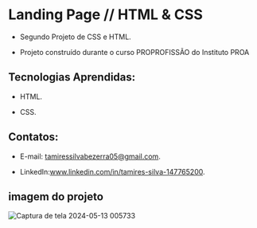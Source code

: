 # Landing Page // HTML & CSS

 - Segundo Projeto de CSS e HTML.

 - Projeto construído durante o curso PROPROFISSÃO do Instituto PROA
   
## Tecnologias Aprendidas:
 - HTML.
   
 - CSS.

## Contatos:
 - E-mail: tamiressilvabezerra05@gmail.com.
   
 - LinkedIn:www.linkedin.com/in/tamires-silva-147765200.

    
    
## imagem do projeto
![Captura de tela 2024-05-13 005733](https://github.com/tamiressil/Criando-do-ZERO-uma-Landing-Page-/assets/163886976/3a4a1ba3-443b-40ea-95ac-4d57581e7f05)
